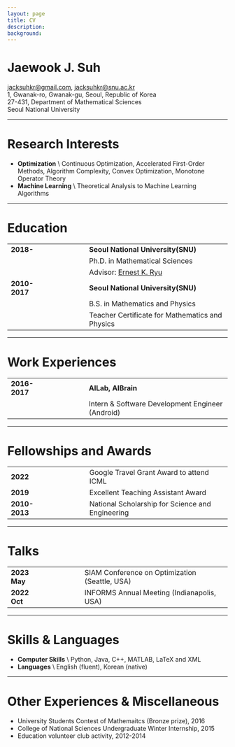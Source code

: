 ```yaml
---
layout: page
title: CV
description: 
background: 
---
```



# Jaewook J. Suh
jacksuhkr@gmail.com, jacksuhkr@snu.ac.kr   
1, Gwanak-ro, Gwanak-gu, Seoul, Republic of Korea  
27-431, Department of Mathematical Sciences  
Seoul National University  
 

---
# Research Interests
- **Optimization** \\
    Continuous Optimization, Accelerated First-Order Methods, Algorithm Complexity, Convex Optimization, Monotone Operator Theory
- **Machine Learning** \\
    Theoretical Analysis to Machine Learning Algorithms

---
# Education

| | | |  
|:---|---|---|
| **2018-**      |　　　　| **Seoul National University(SNU)**|
|||Ph.D. in Mathematical Sciences |
|||Advisor: [Ernest K. Ryu](https://ernestryu.com/) |
|  **2010-2017** || **Seoul National University(SNU)**|
|||B.S. in Mathematics and Physics|
|||Teacher Certificate for Mathematics and Physics|

---
# Work Experiences

| | | |  
|:---|---|---|
| **2016-2017**      |　　　　| **AILab, AIBrain** |
|||Intern & Software Development Engineer (Android) |

---
# Fellowships and Awards

| | | |  
|:---|---|---|
| **2022**      |　　　　| Google Travel Grant Award to attend ICML |
| **2019**      |　　　　| Excellent Teaching Assistant Award |
| **2010-2013**      |　　　　| National Scholarship for Science and Engineering |



---
# Talks

| | | |  
|:---|---|---|
| **2023 May**      |　　　　| SIAM Conference on Optimization (Seattle, USA) |
| **2022 Oct**      |　　　　| INFORMS Annual Meeting (Indianapolis, USA) |


---
# Skills & Languages
- **Computer Skills** \\
    Python, Java, C++, MATLAB, LaTeX and XML
- **Languages** \\
    English (fluent), Korean (native)

---
# Other Experiences & Miscellaneous
<!-- - Basic experience in Python, Java and C++. -->
<!-- - Excellent Teaching Assistant Award in Department of Mathmatics, SNU, 2019 -->
- University Students Contest of Mathemaitcs (Bronze prize), 2016
- College of National Sciences Undergraduate Winter Internship, 2015
- Education volunteer club activity, 2012-2014